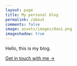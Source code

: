 ```yaml
---
layout: page
title: My personal blog
permalink: /about
comments: false
image: assets/images/dani.png
imageshadow: true
---
```


Hello, this is my blog.

<a target="_blank" href="mailto:danisnowman@gmail.com" class="btn btn-dark"> Get in touch with me &rarr;</a>

